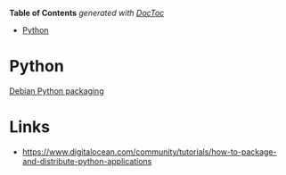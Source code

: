 <!-- START doctoc generated TOC please keep comment here to allow auto update -->
<!-- DON'T EDIT THIS SECTION, INSTEAD RE-RUN doctoc TO UPDATE -->
**Table of Contents**  *generated with [DocToc](https://github.com/thlorenz/doctoc)*

- [Python](#python)

<!-- END doctoc generated TOC please keep comment here to allow auto update -->

# Python
[Debian Python packaging](https://wiki.debian.org/Python/Packaging)

# Links

* https://www.digitalocean.com/community/tutorials/how-to-package-and-distribute-python-applications
